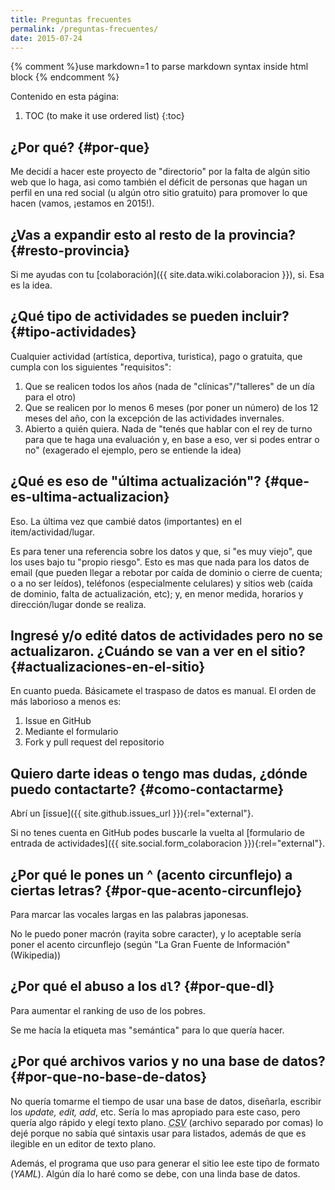 ```yaml
---
title: Preguntas frecuentes
permalink: /preguntas-frecuentes/
date: 2015-07-24
---
```



{% comment %}use markdown=1 to parse markdown syntax inside html block {% endcomment %}

<div id="tabla-contenido" markdown="1">

Contenido en esta página:

1. TOC (to make it use ordered list)
{:toc}

</div>



¿Por qué?  {#por-que}
-----------------------

Me decidí a hacer este proyecto de "directorio" por la falta de algún sitio web que lo haga, asi como también el déficit de personas que hagan un perfil en una red social (u algún otro sitio gratuito) para promover lo que hacen (vamos, ¡estamos en 2015!).



¿Vas a expandir esto al resto de la provincia?  {#resto-provincia}
------------------------------------------------

Si me ayudas con tu [colaboración]({{ site.data.wiki.colaboracion }}), si. Esa es la idea.



¿Qué tipo de actividades se pueden incluir?  {#tipo-actividades}
------------------------------------------------

Cualquier actividad (artística, deportiva, turistica), pago o gratuita, que cumpla con los siguientes "requisitos":

1. Que se realicen todos los años (nada de "clínicas"/"talleres" de un día para el otro)
2. Que se realicen por lo menos 6 meses (por poner un número) de los 12 meses del año, con la excepción de las actividades invernales.
3. Abierto a quién quiera. Nada de "tenés que hablar con el rey de turno para que te haga una evaluación y, en base a eso, ver si podes entrar o no" (exagerado el ejemplo, pero se entiende la idea)



¿Qué es eso de "última actualización"?  {#que-es-ultima-actualizacion}
------------------------------------------------

Eso. La última vez que cambié datos (importantes) en el item/actividad/lugar.
	
Es para tener una referencia sobre los datos y que, si "es muy viejo", que los uses bajo tu "propio riesgo". Esto es mas que nada para los datos de email (que pueden llegar a rebotar por caída de dominio o cierre de cuenta; o a no ser leídos), teléfonos (especialmente celulares) y sitios web (caída de dominio, falta de actualización, etc); y, en menor medida, horarios y dirección/lugar donde se realiza.



Ingresé y/o edité datos de actividades pero no se actualizaron. ¿Cuándo se van a ver en el sitio?  {#actualizaciones-en-el-sitio}
-------------------------------------------------------------------------------------------------

En cuanto pueda. Básicamete el traspaso de datos es manual. El orden de más laborioso a menos es:

1. Issue en GitHub
2. Mediante el formulario
3. Fork y pull request del repositorio



Quiero darte ideas o tengo mas dudas, ¿dónde puedo contactarte?  {#como-contactarme}
-----------------------------------------------------------------

Abrí un [issue]({{ site.github.issues_url }}){:rel="external"}.

Si no tenes cuenta en GitHub podes buscarle la vuelta al [formulario de entrada de actividades]({{ site.social.form_colaboracion }}){:rel="external"}.


¿Por qué le pones un ^ (acento circunflejo) a ciertas letras?  {#por-que-acento-circunflejo}
------------------------------------------------------------------

Para marcar las vocales largas en las palabras japonesas.

No le puedo poner macrón (rayita sobre caracter), y lo aceptable sería poner el acento circunflejo (según "La Gran Fuente de Información" (Wikipedia))



¿Por qué el abuso a los `dl`?  {#por-que-dl}
------------------------------------------

Para aumentar el ranking de uso de los pobres.

Se me hacía la etiqueta mas "semántica" para lo que quería hacer.



¿Por qué archivos varios y no una base de datos?  {#por-que-no-base-de-datos}
-----------------------------------------------

No quería tomarme el tiempo de usar una base de datos, diseñarla, escribir los <i lang="en">update, edit, add</i>, etc. Sería lo mas apropiado para este caso, pero quería algo rápido y elegí texto plano. <i lang="en"><abbr title="comma-separated values">CSV</abbr></i> (archivo separado por comas) lo dejé porque no sabía qué sintaxis usar para listados, además de que es ilegible en un editor de texto plano.

Además, el programa que uso para generar el sitio lee este tipo de formato (<i lang="en">YAML</i>). Algún día lo haré como se debe, con una linda base de datos.

